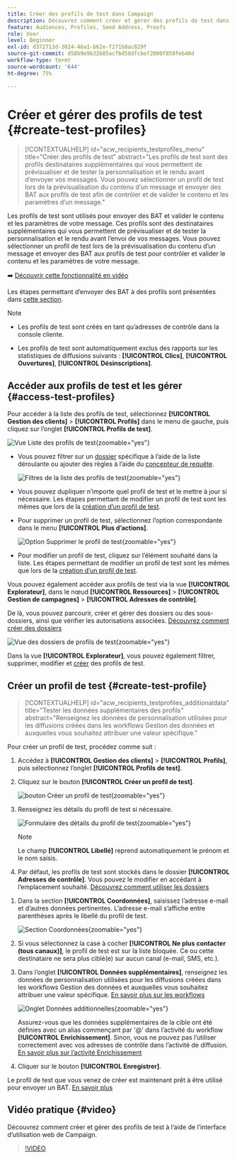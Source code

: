 ```yaml
---
title: Créer des profils de test dans Campaign
description: Découvrez comment créer et gérer des profils de test dans Adobe Campaign.
feature: Audiences, Profiles, Seed Address, Proofs
role: User
level: Beginner
exl-id: d372713d-3024-46a1-b62e-f271b8ac829f
source-git-commit: d58b9e9b32b85acfbd58dfcbef2000f859feb40d
workflow-type: tm+mt
source-wordcount: '644'
ht-degree: 75%

---
```


# Créer et gérer des profils de test {#create-test-profiles}

>[!CONTEXTUALHELP]
>id="acw_recipients_testprofiles_menu"
>title="Créer des profils de test"
>abstract="Les profils de test sont des profils destinataires supplémentaires qui vous permettent de prévisualiser et de tester la personnalisation et le rendu avant d’envoyer vos messages. Vous pouvez sélectionner un profil de test lors de la prévisualisation du contenu d’un message et envoyer des BAT aux profils de test afin de contrôler et de valider le contenu et les paramètres d’un message."

Les profils de test sont utilisés pour envoyer des BAT et valider le contenu et les paramètres de votre message. Ces profils sont des destinataires supplémentaires qui vous permettent de prévisualiser et de tester la personnalisation et le rendu avant l’envoi de vos messages. Vous pouvez sélectionner un profil de test lors de la prévisualisation du contenu d’un message et envoyer des BAT aux profils de test pour contrôler et valider le contenu et les paramètres de votre message.

➡️ [Découvrir cette fonctionnalité en vidéo](#video)

<!--Learn more about test profiles in the [Campaign v8 (client console) documentation](https://experienceleague.adobe.com/docs/campaign/campaign-v8/audience/add-profiles/test-profiles.html){target="_blank"}.-->

Les étapes permettant d’envoyer des BAT à des profils sont présentées dans [cette section](../preview-test/test-deliveries.md#test-profiles).

>[!NOTE]
>
>* Les profils de test sont créés en tant qu’adresses de contrôle dans la console cliente.
>
>* Les profils de test sont automatiquement exclus des rapports sur les statistiques de diffusions suivants : **[!UICONTROL Clics]**, **[!UICONTROL Ouvertures]**, **[!UICONTROL Désinscriptions]**.

## Accéder aux profils de test et les gérer {#access-test-profiles}

Pour accéder à la liste des profils de test, sélectionnez **[!UICONTROL Gestion des clients]** > **[!UICONTROL Profils]** dans le menu de gauche, puis cliquez sur l’onglet **[!UICONTROL Profils de test]**.

![Vue Liste des profils de test](assets/test-profile-list.png){zoomable="yes"}

* Vous pouvez filtrer sur un [dossier](../get-started/permissions.md#folders) spécifique à l’aide de la liste déroulante ou ajouter des règles à l’aide du [concepteur de requête](../query/query-modeler-overview.md).

  ![Filtres de la liste des profils de test](assets/test-profile-list-filters.png){zoomable="yes"}

* Vous pouvez dupliquer n’importe quel profil de test et le mettre à jour si nécessaire. Les étapes permettant de modifier un profil de test sont les mêmes que lors de la [création d’un profil de test](#create-test-profile).

* Pour supprimer un profil de test, sélectionnez l’option correspondante dans le menu **[!UICONTROL Plus d’actions]**.

  ![Option Supprimer le profil de test](assets/test-profile-list-delete.png){zoomable="yes"}

* Pour modifier un profil de test, cliquez sur l’élément souhaité dans la liste. Les étapes permettant de modifier un profil de test sont les mêmes que lors de la [création d’un profil de test](#create-test-profile).

Vous pouvez également accéder aux profils de test via la vue **[!UICONTROL Explorateur]**, dans le nœud **[!UICONTROL Ressources]** > **[!UICONTROL Gestion de campagnes]** > **[!UICONTROL Adresses de contrôle]**.

De là, vous pouvez parcourir, créer et gérer des dossiers ou des sous-dossiers, ainsi que vérifier les autorisations associées. [Découvrez comment créer des dossiers](../get-started/permissions.md#folders)

![Vue des dossiers de profils de test](assets/test-profiles-folders.png){zoomable="yes"}

Dans la vue **[!UICONTROL Explorateur]**, vous pouvez également filtrer, supprimer, modifier et [créer](#create-test-profile) des profils de test.

## Créer un profil de test {#create-test-profile}

>[!CONTEXTUALHELP]
>id="acw_recipients_testprofiles_additionaldata"
>title="Tester les données supplémentaires des profils"
>abstract="Renseignez les données de personnalisation utilisées pour les diffusions créées dans les workflows Gestion des données et auxquelles vous souhaitez attribuer une valeur spécifique."

Pour créer un profil de test, procédez comme suit :

1. Accédez à **[!UICONTROL Gestion des clients]** > **[!UICONTROL Profils]**, puis sélectionnez l’onglet **[!UICONTROL Profils de test]**.

1. Cliquez sur le bouton **[!UICONTROL Créer un profil de test]**.

   ![bouton Créer un profil de test](assets/test-profile-create.png){zoomable="yes"}

1. Renseignez les détails du profil de test si nécessaire. <!--Most of the fields are the same as when creating profiles. [Learn more]-->

   ![Formulaire des détails du profil de test](assets/test-profile-details.png){zoomable="yes"}

   >[!NOTE]
   >
   >Le champ **[!UICONTROL Libellé]** reprend automatiquement le prénom et le nom saisis.

1. Par défaut, les profils de test sont stockés dans le dossier **[!UICONTROL Adresses de contrôle]**. Vous pouvez le modifier en accédant à l’emplacement souhaité. [Découvrez comment utiliser les dossiers](../get-started/permissions.md#folders)

   <!--![](assets/test-profile-folder.png){zoomable="yes"}-->

<!--
You do not need to enter all fields of each tab when creating a seed address. Missing personalization elements are entered randomly during delivery analysis. (Not valid?)
-->

1. Dans la section **[!UICONTROL Coordonnées]**, saisissez l’adresse e-mail et d’autres données pertinentes. L’adresse e-mail s’affiche entre parenthèses après le libellé du profil de test.

   ![Section Coordonnées](assets/test-profile-address.png){zoomable="yes"}

1. Si vous sélectionnez la case à cocher **[!UICONTROL Ne plus contacter (tous canaux)]**, le profil de test est sur la liste bloquée. Ce ou cette destinataire ne sera plus ciblé(e) sur aucun canal (e-mail, SMS, etc.).

1. Dans l’onglet **[!UICONTROL Données supplémentaires]**, renseignez les données de personnalisation utilisées pour les diffusions créées dans les workflows Gestion des données et auxquelles vous souhaitez attribuer une valeur spécifique. [En savoir plus sur les workflows](../workflows/gs-workflows.md)

   ![Onglet Données additionnelles](assets/test-profile-additional-data.png){zoomable="yes"}

   Assurez-vous que les données supplémentaires de la cible ont été définies avec un alias commençant par &#39;@&#39; dans l’activité du workflow **[!UICONTROL Enrichissement]**. Sinon, vous ne pouvez pas l’utiliser correctement avec vos adresses de contrôle dans l’activité de diffusion. [En savoir plus sur l’activité Enrichissement](../workflows/activities/enrichment.md)

1. Cliquer sur le bouton **[!UICONTROL Enregistrer]**.

Le profil de test que vous venez de créer est maintenant prêt à être utilisé pour envoyer un BAT. [En savoir plus](../preview-test/test-deliveries.md#test-profiles)

<!--Use test profiles in Direct mail? cf v7/v8-->

## Vidéo pratique {#video}

Découvrez comment créer et gérer des profils de test à l’aide de l’interface d’utilisation web de Campaign.

>[!VIDEO](https://video.tv.adobe.com/v/3442844?quality=12)